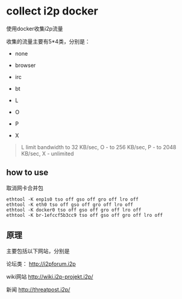 # collect i2p docker
使用docker收集i2p流量

收集的流量主要有5*4类，分别是：
- none
- browser
- irc
- bt

- L
- O
- P
- X

> L limit bandwidth to 32 KB/sec, O - to 256 KB/sec, P - to 2048 KB/sec,
> X - unlimited

## how to use

取消网卡合并包
```
ethtool -K enp1s0 tso off gso off gro off lro off
ethtool -K eth0 tso off gso off gro off lro off
ethtool -K docker0 tso off gso off gro off lro off
ethtool -K br-1efccf5b3cc9 tso off gso off gro off lro off
```
## 原理
主要包括以下网站，分别是

论坛类：
http://i2pforum.i2p

wiki网站
http://wiki.i2p-projekt.i2p/

新闻
http://threatpost.i2p/

